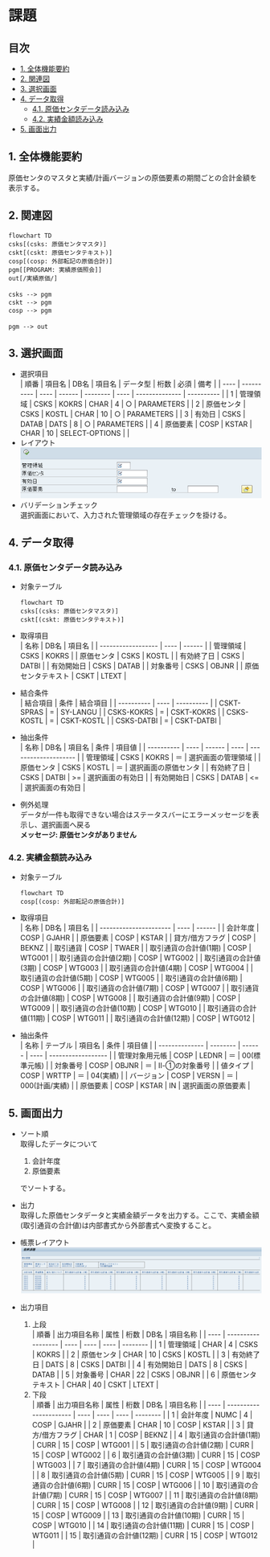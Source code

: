 # 課題 <!-- omit in toc -->

## 目次 <!-- omit in toc -->

- [1. 全体機能要約](#1-全体機能要約)
- [2. 関連図](#2-関連図)
- [3. 選択画面](#3-選択画面)
- [4. データ取得](#4-データ取得)
  - [4.1. 原価センタデータ読み込み](#41-原価センタデータ読み込み)
  - [4.2. 実績金額読み込み](#42-実績金額読み込み)
- [5. 画面出力](#5-画面出力)

## 1. 全体機能要約

原価センタのマスタと実績/計画バージョンの原価要素の期間ごとの合計金額を表示する。

## 2. 関連図

```mermaid
flowchart TD
csks[(csks: 原価センタマスタ)]
cskt[(cskt: 原価センタテキスト)]
cosp[(cosp: 外部転記の原価合計)]
pgm[[PROGRAM: 実績原価照会]]
out[/実績原価/]

csks --> pgm
cskt --> pgm
cosp --> pgm

pgm --> out
```

## 3. 選択画面

- 選択項目  
  | 順番 | 項目名     | DB名 | 項目名 | データ型 | 桁数 | 必須           | 備考       |
  | ---- | ---------- | ---- | ------ | -------- | ---- | -------------- | ---------- |
  | 1    | 管理領域   | CSKS | KOKRS  | CHAR     | 4    | ○              | PARAMETERS |
  | 2    | 原価センタ | CSKS | KOSTL  | CHAR     | 10   | ○              | PARAMETERS |
  | 3    | 有効日     | CSKS | DATAB  | DATS     | 8    | ○              | PARAMETERS |
  | 4    | 原価要素   | COSP | KSTAR  | CHAR     | 10   | SELECT-OPTIONS |            |
- レイアウト  
  ![選択画面](./img/training_001.png)
- バリデーションチェック  
  選択画面において、入力された管理領域の存在チェックを掛ける。

## 4. データ取得

### 4.1. 原価センタデータ読み込み

- 対象テーブル  

  ```mermaid
  flowchart TD
  csks[(csks: 原価センタマスタ)]
  cskt[(cskt: 原価センタテキスト)]
  ```

- 取得項目  
  | 名称               | DB名 | 項目名 |
  | ------------------ | ---- | ------ |
  | 管理領域           | CSKS | KOKRS  |
  | 原価センタ         | CSKS | KOSTL  |
  | 有効終了日         | CSKS | DATBI  |
  | 有効開始日         | CSKS | DATAB  |
  | 対象番号           | CSKS | OBJNR  |
  | 原価センタテキスト | CSKT | LTEXT  |
- 結合条件  
  | 結合項目   | 条件 | 結合項目   |
  | ---------- | ---- | ---------- |
  | CSKT-SPRAS | =    | SY-LANGU   |
  | CSKS-KOKRS | =    | CSKT-KOKRS |
  | CSKS-KOSTL | =    | CSKT-KOSTL |
  | CSKS-DATBI | =    | CSKT-DATBI |
- 抽出条件  
  | 名称       | DB名 | 項目名 | 条件 | 項目値               |
  | ---------- | ---- | ------ | ---- | -------------------- |
  | 管理領域   | CSKS | KOKRS  | ＝   | 選択画面の管理領域   |
  | 原価センタ | CSKS | KOSTL  | ＝   | 選択画面の原価センタ |
  | 有効終了日 | CSKS | DATBI  | >=   | 選択画面の有効日     |
  | 有効開始日 | CSKS | DATAB  | <=   | 選択画面の有効日     |
- 例外処理  
  データが一件も取得できない場合はステータスバーにエラーメッセージを表示し、選択画面へ戻る  
  **メッセージ: 原価センタがありません**

### 4.2. 実績金額読み込み

- 対象テーブル  

  ```mermaid
  flowchart TD
  cosp[(cosp: 外部転記の原価合計)]
  ```

- 取得項目  
  | 名称                   | DB名 | 項目名 |
  | ---------------------- | ---- | ------ |
  | 会計年度               | COSP | GJAHR  |
  | 原価要素               | COSP | KSTAR  |
  | 貸方/借方フラグ        | COSP | BEKNZ  |
  | 取引通貨               | COSP | TWAER  |
  | 取引通貨の合計値(1期)  | COSP | WTG001 |
  | 取引通貨の合計値(2期)  | COSP | WTG002 |
  | 取引通貨の合計値(3期)  | COSP | WTG003 |
  | 取引通貨の合計値(4期)  | COSP | WTG004 |
  | 取引通貨の合計値(5期)  | COSP | WTG005 |
  | 取引通貨の合計値(6期)  | COSP | WTG006 |
  | 取引通貨の合計値(7期)  | COSP | WTG007 |
  | 取引通貨の合計値(8期)  | COSP | WTG008 |
  | 取引通貨の合計値(9期)  | COSP | WTG009 |
  | 取引通貨の合計値(10期) | COSP | WTG010 |
  | 取引通貨の合計値(11期) | COSP | WTG011 |
  | 取引通貨の合計値(12期) | COSP | WTG012 |
- 抽出条件  
  | 名称           | テーブル | 項目名 | 条件 | 項目値             |
  | -------------- | -------- | ------ | ---- | ------------------ |
  | 管理対象用元帳 | COSP     | LEDNR  | ＝   | 00(標準元帳)       |
  | 対象番号       | COSP     | OBJNR  | ＝   | Ⅱ-①の対象番号      |
  | 値タイプ       | COSP     | WRTTP  | ＝   | 04(実績)           |
  | バージョン     | COSP     | VERSN  | ＝   | 000(計画/実績)     |
  | 原価要素       | COSP     | KSTAR  | IN   | 選択画面の原価要素 |

## 5. 画面出力

- ソート順  
  取得したデータについて

  1. 会計年度
  2. 原価要素

  でソートする。

- 出力  
  取得した原価センタデータと実績金額データを出力する。ここで、実績金額(取引通貨の合計値)は内部書式から外部書式へ変換すること。
- 帳票レイアウト  
  ![帳票レイアウト](./img/training_002.png)
- 出力項目  
  1. 上段  
     | 順番 | 出力項目名称       | 属性 | 桁数 | DB名 | 項目名称 |
     | ---- | ------------------ | ---- | ---- | ---- | -------- |
     | 1    | 管理領域           | CHAR | 4    | CSKS | KOKRS    |
     | 2    | 原価センタ         | CHAR | 10   | CSKS | KOSTL    |
     | 3    | 有効終了日         | DATS | 8    | CSKS | DATBI    |
     | 4    | 有効開始日         | DATS | 8    | CSKS | DATAB    |
     | 5    | 対象番号           | CHAR | 22   | CSKS | OBJNR    |
     | 6    | 原価センタテキスト | CHAR | 40   | CSKT | LTEXT    |
  2. 下段  
     | 順番 | 出力項目名称           | 属性 | 桁数 | DB名 | 項目名称 |
     | ---- | ---------------------- | ---- | ---- | ---- | -------- |
     | 1    | 会計年度               | NUMC | 4    | COSP | GJAHR    |
     | 2    | 原価要素               | CHAR | 10   | COSP | KSTAR    |
     | 3    | 貸方/借方フラグ        | CHAR | 1    | COSP | BEKNZ    |
     | 4    | 取引通貨の合計値(1期)  | CURR | 15   | COSP | WTG001   |
     | 5    | 取引通貨の合計値(2期)  | CURR | 15   | COSP | WTG002   |
     | 6    | 取引通貨の合計値(3期)  | CURR | 15   | COSP | WTG003   |
     | 7    | 取引通貨の合計値(4期)  | CURR | 15   | COSP | WTG004   |
     | 8    | 取引通貨の合計値(5期)  | CURR | 15   | COSP | WTG005   |
     | 9    | 取引通貨の合計値(6期)  | CURR | 15   | COSP | WTG006   |
     | 10   | 取引通貨の合計値(7期)  | CURR | 15   | COSP | WTG007   |
     | 11   | 取引通貨の合計値(8期)  | CURR | 15   | COSP | WTG008   |
     | 12   | 取引通貨の合計値(9期)  | CURR | 15   | COSP | WTG009   |
     | 13   | 取引通貨の合計値(10期) | CURR | 15   | COSP | WTG010   |
     | 14   | 取引通貨の合計値(11期) | CURR | 15   | COSP | WTG011   |
     | 15   | 取引通貨の合計値(12期) | CURR | 15   | COSP | WTG012   |
